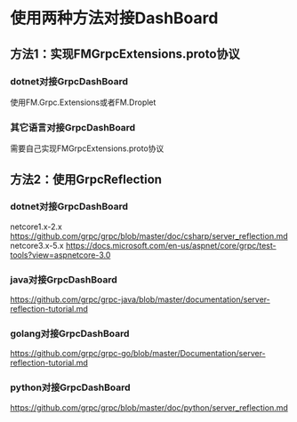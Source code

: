 # 使用两种方法对接DashBoard
## 方法1：实现FMGrpcExtensions.proto协议
### dotnet对接GrpcDashBoard
使用FM.Grpc.Extensions或者FM.Droplet

### 其它语言对接GrpcDashBoard
需要自己实现FMGrpcExtensions.proto协议

## 方法2：使用GrpcReflection
### dotnet对接GrpcDashBoard
netcore1.x-2.x
https://github.com/grpc/grpc/blob/master/doc/csharp/server_reflection.md
netcore3.x-5.x
https://docs.microsoft.com/en-us/aspnet/core/grpc/test-tools?view=aspnetcore-3.0

### java对接GrpcDashBoard
https://github.com/grpc/grpc-java/blob/master/documentation/server-reflection-tutorial.md

### golang对接GrpcDashBoard
https://github.com/grpc/grpc-go/blob/master/Documentation/server-reflection-tutorial.md

### python对接GrpcDashBoard
https://github.com/grpc/grpc/blob/master/doc/python/server_reflection.md
